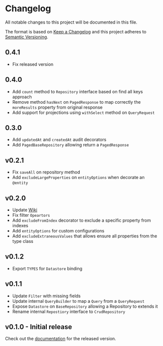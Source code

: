 # Changelog

All notable changes to this project will be documented in this file.

The format is based on [Keep a Changelog](http://keepachangelog.com/) 
and this project adheres to [Semantic Versioning](http://semver.org/).

## 0.4.1

* Fix released version

## 0.4.0

* Add `count` method to `Repository` interface based on find all keys approach
* Remove method `hasNext` on `PagedResponse` to map correctly the `moreResults` property from original response
* Add support for projections using `withSelect` method on `QueryRequest`

## 0.3.0

* Add `updatedAt` and `createdAt` audit decorators
* Add `PagedBaseRepository` allowing return a `PagedResponse`

## v0.2.1

* Fix `saveAll` on repository method
* Add `excludeLargeProperties` on `entityOptions` when decorate an `@entity`

## v0.2.0

* Update [Wiki](https://github.com/pflima92/google-cloud-datastore-inversify/wiki)
* Fix filter `Opeartors`
* Add `excludeFromIndex` decorator to exclude a specific property from indexes
* Add `entityOptions` for custom configurations
* Add `excludeExtraneousValues` that allows ensure all properties from the type class

## v0.1.2

* Export `TYPES` for `Datastore` binding

## v0.1.1

* Update `Filter` with missing fields
* Update internal `QueryBuilder` to map a `Query` from a `QueryRequest`
* Expose `Datastore` on `BaseRepository` allowing a Repository to extends it 
* Rename internal `Repostiory` interface to `CrudRepository`

## v0.1.0 - Initial release

Check out the [documentation](https://github.com/pflima92/google-cloud-datastore-inversify/wiki) for the released version.